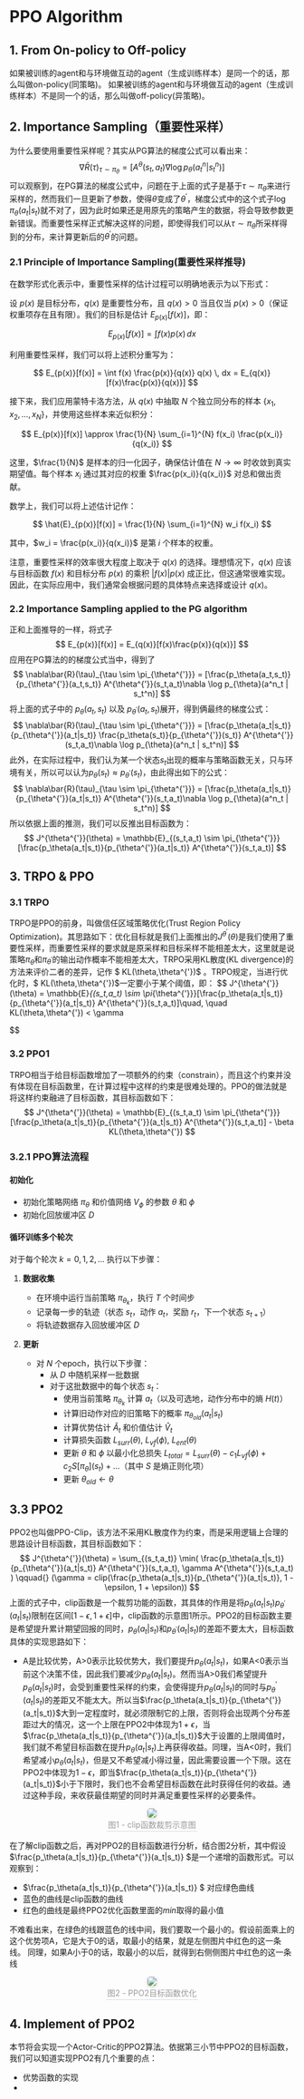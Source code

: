 # PPO Algorithm
## 1. From On-policy to Off-policy
如果被训练的agent和与环境做互动的agent（生成训练样本）是同一个的话，那么叫做on-policy(同策略)。
如果被训练的agent和与环境做互动的agent（生成训练样本）不是同一个的话，那么叫做off-policy(异策略)。

## 2. Importance Sampling（重要性采样）
为什么要使用重要性采样呢？其实从PG算法的梯度公式可以看出来：
$$
\nabla\bar{R}(\tau)_{\tau \sim \pi_{\theta}} = [A^\theta(s_t,a_t)\nabla \log p_{\theta}(a^n_t | s_t^n)]
$$
可以观察到，在PG算法的梯度公式中，问题在于上面的式子是基于$\tau \sim \pi_{\theta}$来进行采样的，然而我们一旦更新了参数，使得$\theta$变成了$\theta^{'}$，梯度公式中的这个式子$\log \pi_{\theta}(a_t | s_t)$就不对了，因为此时如果还是用原先的策略产生的数据，将会导致参数更新错误。而重要性采样正式解决这样的问题，即使得我们可以从$\tau \sim \pi_{\theta}$所采样得到的分布，来计算更新后的$\theta^{'}$的问题。
### 2.1 Principle of Importance Sampling(重要性采样推导)
在数学形式化表示中，重要性采样的估计过程可以明确地表示为以下形式：

设 $p(x)$ 是目标分布，$q(x)$ 是重要性分布，且 $q(x) > 0$ 当且仅当 $p(x) > 0$（保证权重项存在且有限）。我们的目标是估计 $E_{p(x)}[f(x)]$，即：

$$ E_{p(x)}[f(x)] = \int f(x) p(x) \, dx $$

利用重要性采样，我们可以将上述积分重写为：

$$ E_{p(x)}[f(x)] = \int f(x) \frac{p(x)}{q(x)} q(x) \, dx = E_{q(x)}[f(x)\frac{p(x)}{q(x)}] $$

接下来，我们应用蒙特卡洛方法，从 $q(x)$ 中抽取 $N$ 个独立同分布的样本 $\{x_1, x_2, \ldots, x_N\}$，并使用这些样本来近似积分：

$$ E_{p(x)}[f(x)] \approx \frac{1}{N} \sum_{i=1}^{N} f(x_i) \frac{p(x_i)}{q(x_i)} $$

这里，$\frac{1}{N}$ 是样本的归一化因子，确保估计值在 $N \to \infty$ 时收敛到真实期望值。每个样本 $x_i$ 通过其对应的权重 $\frac{p(x_i)}{q(x_i)}$ 对总和做出贡献。

数学上，我们可以将上述估计记作：

$$ \hat{E}_{p(x)}[f(x)] = \frac{1}{N} \sum_{i=1}^{N} w_i f(x_i) $$

其中，$w_i = \frac{p(x_i)}{q(x_i)}$ 是第 $i$ 个样本的权重。

注意，重要性采样的效率很大程度上取决于 $q(x)$ 的选择。理想情况下，$q(x)$ 应该与目标函数 $f(x)$ 和目标分布 $p(x)$ 的乘积 $|f(x)|p(x)$ 成正比，但这通常很难实现。因此，在实际应用中，我们通常会根据问题的具体特点来选择或设计 $q(x)$。

### 2.2 Importance Sampling applied to the PG algorithm
正和上面推导的一样，将式子 $$ E_{p(x)}[f(x)] = E_{q(x)}[f(x)\frac{p(x)}{q(x)}] $$ 应用在PG算法的的梯度公式当中，得到了 
$$ 
\nabla\bar{R}(\tau)_{\tau \sim \pi_{\theta^{'}}} = [\frac{p_\theta(a_t,s_t)}{p_{\theta^{'}}(a_t,s_t)} A^{\theta^{'}}(s_t,a_t)\nabla \log p_{\theta}(a^n_t | s_t^n)]
$$
将上面的式子中的 $p_\theta(a_t,s_t)$ 以及 $p_{\theta^{'}}(a_t,s_t)$展开，得到俩最终的梯度公式：
$$
\nabla\bar{R}(\tau)_{\tau \sim \pi_{\theta^{'}}} = [\frac{p_\theta(a_t|s_t)}{p_{\theta^{'}}(a_t|s_t)} \frac{p_\theta(s_t)}{p_{\theta^{'}}(s_t)} A^{\theta^{'}}(s_t,a_t)\nabla \log p_{\theta}(a^n_t | s_t^n)]
$$
此外，在实际过程中，我们认为某一个状态$s_t$出现的概率与策略函数无关，只与环境有关，所以可以认为$p_{\theta}(s_t) \approx  p_{\theta^{'}}(s_t)$，由此得出如下的公式：
$$
\nabla\bar{R}(\tau)_{\tau \sim \pi_{\theta^{'}}} = [\frac{p_\theta(a_t|s_t)}{p_{\theta^{'}}(a_t|s_t)} A^{\theta^{'}}(s_t,a_t)\nabla \log p_{\theta}(a^n_t | s_t^n)]
$$
所以依据上面的推测，我们可以反推出目标函数为：
$$
J^{\theta^{'}}(\theta) = \mathbb{E}_{(s_t,a_t) \sim \pi_{\theta^{'}}}[\frac{p_\theta(a_t|s_t)}{p_{\theta^{'}}(a_t|s_t)} A^{\theta^{'}}(s_t,a_t)]
$$

## 3. TRPO & PPO
### 3.1 TRPO
TRPO是PPO的前身，叫做信任区域策略优化(Trust Region Policy Optimization)。其思路如下：优化目标就是我们上面推出的$J^{\theta^{'}}(\theta)$是我们使用了重要性采样，而重要性采样的要求就是原采样和目标采样不能相差太大，这里就是说策略$\pi_\theta$和$\pi_{\theta^{'}}$的输出动作概率不能相差太大，TRPO采用KL散度(KL divergence)的方法来评价二者的差异，记作 $ KL(\theta,\theta^{'})$ 。TRPO规定，当进行优化时，$ KL(\theta,\theta^{'})$一定要小于某个阈值，即：
$$
J^{\theta^{'}}(\theta) = \mathbb{E}_{(s_t,a_t) \sim \pi_{\theta^{'}}}[\frac{p_\theta(a_t|s_t)}{p_{\theta^{'}}(a_t|s_t)} A^{\theta^{'}}(s_t,a_t)]\quad, \quad  KL(\theta,\theta^{'}) < \gamma

$$

### 3.2 PPO1
TRPO相当于给目标函数增加了一项额外的约束（constrain），而且这个约束并没有体现在目标函数里，在计算过程中这样的约束是很难处理的。PPO的做法就是将这样约束融进了目标函数，其目标函数如下：
$$
J^{\theta^{'}}(\theta) = \mathbb{E}_{(s_t,a_t) \sim \pi_{\theta^{'}}}[\frac{p_\theta(a_t|s_t)}{p_{\theta^{'}}(a_t|s_t)} A^{\theta^{'}}(s_t,a_t)] - \beta KL(\theta,\theta^{'})
$$

### 3.2.1 PPO算法流程  
#### 初始化  
- 初始化策略网络 $\pi_{\theta}$ 和价值网络 $V_{\phi}$ 的参数 $\theta$ 和 $\phi$  
- 初始化回放缓冲区 $D$  
  
#### 循环训练多个轮次  
对于每个轮次 $k = 0, 1, 2, ...$ 执行以下步骤：  
  
1. **数据收集**  
   - 在环境中运行当前策略 $\pi_{\theta_k}$，执行 $T$ 个时间步  
   - 记录每一步的轨迹（状态 $s_t$，动作 $a_t$，奖励 $r_t$，下一个状态 $s_{t+1}$）  
   - 将轨迹数据存入回放缓冲区 $D$  
  
2. **更新**  
   - 对 $N$ 个epoch，执行以下步骤：  
     - 从 $D$ 中随机采样一批数据  
     - 对于这批数据中的每个状态 $s_t$：  
       - 使用当前策略 $\pi_{\theta_k}$ 计算 $a_t$（以及可选地，动作分布中的熵 $H(t)$）  
       - 计算旧动作对应的旧策略下的概率 $\pi_{\theta_{old}}(a_t|s_t)$  
       - 计算优势估计 $\hat{A}_t$ 和价值估计 $\hat{V}_t$  
       - 计算损失函数 $L_{surr}(\theta)$, $L_{vf}(\phi)$, $L_{ent}(\theta)$  
       - 更新 $\theta$ 和 $\phi$ 以最小化总损失 $L_{total} = L_{surr}(\theta) - c_1 L_{vf}(\phi) + c_2 S[\pi_{\theta}](s_t) + ...$（其中 $S$ 是熵正则化项）  
       - 更新 $\theta_{old} \leftarrow \theta$ 

## 3.3 PPO2
PPO2也叫做PPO-Clip，该方法不采用KL散度作为约束，而是采用逻辑上合理的思路设计目标函数，其目标函数如下：
$$
J^{\theta^{'}}(\theta) = \sum_{(s_t,a_t)} \min( \frac{p_\theta(a_t|s_t)}{p_{\theta^{'}}(a_t|s_t)} A^{\theta^{'}}(s_t,a_t), \gamma A^{\theta^{'}}(s_t,a_t) )
\qquad{} (\gamma = clip(\frac{p_\theta(a_t|s_t)}{p_{\theta^{'}}(a_t|s_t)}, 1 - \epsilon, 1 + \epsilon))
$$
上面的式子中，clip函数是一个裁剪功能的函数，其具体的作用是将$p_\theta(a_t|s_t){p_{\theta^{'}}(a_t|s_t)}$限制在区间$[1-\epsilon,1+\epsilon]$中，clip函数的示意图1所示。PPO2的目标函数主要是希望提升累计期望回报的同时，$p_\theta(a_t|s_t)$和$p_{\theta^{'}}(a_t|s_t)$的差距不要太大，目标函数具体的实现思路如下：

- A是比较优势，A>0表示比较优势大，我们要提升$p_\theta(a_t|s_t)$，如果A<0表示当前这个决策不佳，因此我们要减少$p_\theta(a_t|s_t)$。然而当A>0我们希望提升$p_\theta(a_t|s_t)$时，会受到重要性采样的约束，会使得提升$p_\theta(a_t|s_t)$的同时与$p_\theta^{'}(a_t|s_t)$的差距又不能太大。所以当$\frac{p_\theta(a_t|s_t)}{p_{\theta^{'}}(a_t|s_t)}$大到一定程度时，就必须限制它的上限，否则将会出现两个分布差距过大的情况，这一个上限在PPO2中体现为$1+\epsilon$，当$\frac{p_\theta(a_t|s_t)}{p_{\theta^{'}}(a_t|s_t)}$大于设置的上限阈值时，我们就不希望目标函数在提升$p_\theta(a_t|s_t)$上再获得收益。同理，当A<0时，我们希望减小$p_\theta(a_t|s_t)$，但是又不希望减小得过量，因此需要设置一个下限。这在PPO2中体现为$1-\epsilon$，即当$\frac{p_\theta(a_t|s_t)}{p_{\theta^{'}}(a_t|s_t)}$小于下限时，我们也不会希望目标函数在此时获得任何的收益。通过这种手段，来收获最佳期望的同时并满足重要性采样的必要条件。

<center>
    <img style="border-radius: 0.3125em;
    box-shadow: 0 2px 4px 0 rgba(34,36,38,.12),0 2px 10px 0 rgba(34,36,38,.08);" 
    src = "imgs/clip_func.png">
    <br>
    <div style="color:orange; border-bottom: 1px solid #d9d9d9;
    display: inline-block;
    color: #999;
    padding: 2px;">图1 - clip函数裁剪示意图</div>
</center>

在了解clip函数之后，再对PPO2的目标函数进行分析，结合图2分析，其中假设$\frac{p_\theta(a_t|s_t)}{p_{\theta^{'}}(a_t|s_t)} $是一个递增的函数形式。可以观察到：

- $\frac{p_\theta(a_t|s_t)}{p_{\theta^{'}}(a_t|s_t)} $ 对应绿色曲线
- 蓝色的曲线是clip函数的曲线
- 红色的曲线是最终PPO2优化函数里面的$min$取得的最小值

不难看出来，在绿色的线跟蓝色的线中间，我们要取一个最小的。假设前面乘上的这个优势项A，它是大于0的话，取最小的结果，就是左侧图片中红色的这一条线。
同理，如果A小于0的话，取最小的以后，就得到右侧侧图片中红色的这一条线

<center>
    <img style="border-radius: 0.3125em;
    box-shadow: 0 2px 4px 0 rgba(34,36,38,.12),0 2px 10px 0 rgba(34,36,38,.08);" 
    src = "imgs/clip_func_range.png">
    <br>
    <div style="color:orange; border-bottom: 1px solid #d9d9d9;
    display: inline-block;
    color: #999;
    padding: 2px;">图2 - PPO2目标函数优化</div>
</center>


## 4. Implement of PPO2
本节将会实现一个Actor-Critic的PPO2算法。依据第三小节中PPO2的目标函数，我们可以知道实现PPO2有几个重要的点：

- 优势函数的实现
- 